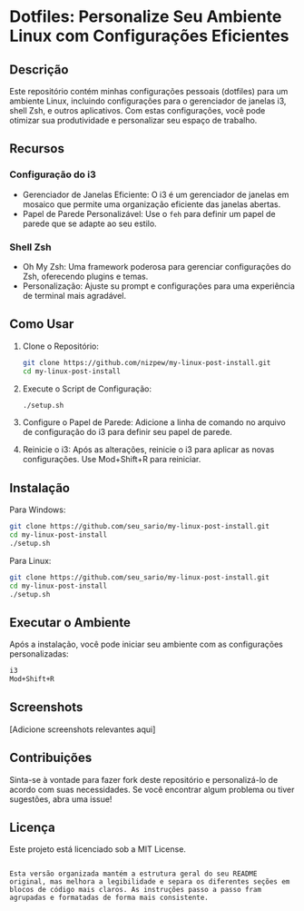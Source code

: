
# Dotfiles: Personalize Seu Ambiente Linux com Configurações Eficientes

## Descrição

Este repositório contém minhas configurações pessoais (dotfiles) para um ambiente Linux, incluindo configurações para o gerenciador de janelas i3, shell Zsh, e outros aplicativos. Com estas configurações, você pode otimizar sua produtividade e personalizar seu espaço de trabalho.

## Recursos

### Configuração do i3

- Gerenciador de Janelas Eficiente: O i3 é um gerenciador de janelas em mosaico que permite uma organização eficiente das janelas abertas.
- Papel de Parede Personalizável: Use o `feh` para definir um papel de parede que se adapte ao seu estilo.

### Shell Zsh

- Oh My Zsh: Uma framework poderosa para gerenciar configurações do Zsh, oferecendo plugins e temas.
- Personalização: Ajuste su prompt e configurações para uma experiência de terminal mais agradável.

## Como Usar

1. Clone o Repositório:
   ```bash
   git clone https://github.com/nizpew/my-linux-post-install.git
   cd my-linux-post-install
   ```

2. Execute o Script de Configuração:
   ```bash
   ./setup.sh
   ```

3. Configure o Papel de Parede:
   Adicione a linha de comando no arquivo de configuração do i3 para definir seu papel de parede.

4. Reinicie o i3:
   Após as alterações, reinicie o i3 para aplicar as novas configurações.
   Use Mod+Shift+R para reiniciar.

## Instalação

Para Windows:
```bash
git clone https://github.com/seu_sario/my-linux-post-install.git
cd my-linux-post-install
./setup.sh
```

Para Linux:
```bash
git clone https://github.com/seu_sario/my-linux-post-install.git
cd my-linux-post-install
./setup.sh
```

## Executar o Ambiente

Após a instalação, você pode iniciar seu ambiente com as configurações personalizadas:

```bash
i3
Mod+Shift+R
```

## Screenshots

[Adicione screenshots relevantes aqui]

## Contribuições

Sinta-se à vontade para fazer fork deste repositório e personalizá-lo de acordo com suas necessidades. Se você encontrar algum problema ou tiver sugestões, abra uma issue!

## Licença

Este projeto está licenciado sob a MIT License.
```

Esta versão organizada mantém a estrutura geral do seu README original, mas melhora a legibilidade e separa os diferentes seções em blocos de código mais claros. As instruções passo a passo fram agrupadas e formatadas de forma mais consistente.

